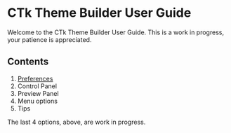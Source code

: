 # CTk Theme Builder User Guide 
Welcome to the CTk Theme Builder User Guide. This is a work in progress, your patience is appreciated.
## Contents

1. [Preferences](./preferences.md)
2. Control Panel 
3. Preview Panel
4. Menu options
5. Tips

The last 4 options, above, are work in progress.

